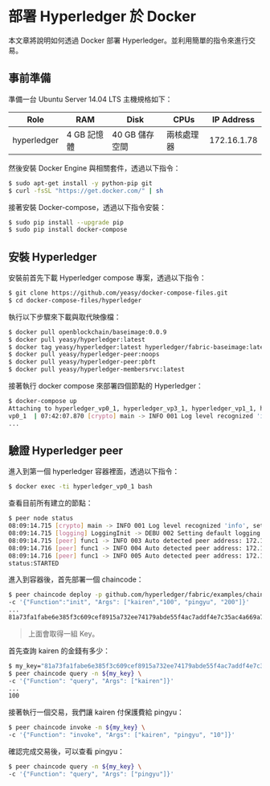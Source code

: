 # 部署 Hyperledger 於 Docker
本文章將說明如何透過 Docker 部署 Hyperledger。並利用簡單的指令來進行交易。

## 事前準備
準備一台 Ubuntu Server 14.04 LTS 主機規格如下：

| Role       | RAM         | Disk            | CPUs       | IP Address |
|------------|-------------|-----------------|------------|------------|
| hyperledger| 4 GB 記憶體 | 40 GB 儲存空間  | 兩核處理器 | 172.16.1.78|

然後安裝 Docker Engine 與相關套件，透過以下指令：
```sh
$ sudo apt-get install -y python-pip git
$ curl -fsSL "https://get.docker.com/" | sh
```

接著安裝 Docker-compose，透過以下指令安裝：
```sh
$ sudo pip install --upgrade pip
$ sudo pip install docker-compose
```

## 安裝 Hyperledger
安裝前首先下載 Hyperledger compose 專案，透過以下指令：
```sh
$ git clone https://github.com/yeasy/docker-compose-files.git
$ cd docker-compose-files/hyperledger
```

執行以下步驟來下載與取代映像檔：
```sh
$ docker pull openblockchain/baseimage:0.0.9
$ docker pull yeasy/hyperledger:latest
$ docker tag yeasy/hyperledger:latest hyperledger/fabric-baseimage:latest
$ docker pull yeasy/hyperledger-peer:noops
$ docker pull yeasy/hyperledger-peer:pbft
$ docker pull yeasy/hyperledger-membersrvc:latest
```

接著執行 docker compose 來部署四個節點的 Hyperledger：
```sh
$ docker-compose up
Attaching to hyperledger_vp0_1, hyperledger_vp3_1, hyperledger_vp1_1, hyperledger_vp2_1
vp0_1  | 07:42:07.870 [crypto] main -> INFO 001 Log level recognized 'info', set to INFO
...
```

## 驗證 Hyperledger peer
進入到第一個 hyperledger 容器裡面，透過以下指令：
```sh
$ docker exec -ti hyperledger_vp0_1 bash
```

查看目前所有建立的節點：
```sh
$ peer node status
08:09:14.715 [crypto] main -> INFO 001 Log level recognized 'info', set to INFO
08:09:14.715 [logging] LoggingInit -> DEBU 002 Setting default logging level to DEBUG for command 'node'
08:09:14.715 [peer] func1 -> INFO 003 Auto detected peer address: 172.17.0.2:30303
08:09:14.716 [peer] func1 -> INFO 004 Auto detected peer address: 172.17.0.2:30303
08:09:14.716 [peer] func1 -> INFO 005 Auto detected peer address: 172.17.0.2:30303
status:STARTED
```

進入到容器後，首先部署一個 chaincode：
```sh
$ peer chaincode deploy -p github.com/hyperledger/fabric/examples/chaincode/go/chaincode_example02 \
-c '{"Function":"init", "Args": ["kairen","100", "pingyu", "200"]}'
...
81a73fa1fabe6e385f3c609cef8915a732ee74179abde55f4ac7addf4e7c35ac4a669a7d9a17b2c9a6b3c28b45565b97dc69f4c8f53381ba13251adf5ac6d23d
```
> 上面會取得一組 Key。

首先查詢 kairen 的金錢有多少：
```sh
$ my_key="81a73fa1fabe6e385f3c609cef8915a732ee74179abde55f4ac7addf4e7c35ac4a669a7d9a17b2c9a6b3c28b45565b97dc69f4c8f53381ba13251adf5ac6d23d"
$ peer chaincode query -n ${my_key} \
-c '{"Function": "query", "Args": ["kairen"]}'
...
100
```

接著執行一個交易，我們讓 kairen 付保護費給 pingyu：
```sh
$ peer chaincode invoke -n ${my_key} \
-c '{"Function": "invoke", "Args": ["kairen", "pingyu", "10"]}'
```

確認完成交易後，可以查看 pingyu：
```sh
$ peer chaincode query -n ${my_key} \
-c '{"Function": "query", "Args": ["pingyu"]}'
```
